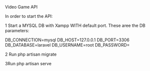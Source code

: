Video Game API

In order to start the API:

1 Start a  MYSQL DB with Xampp WITH default port. These aree the DB parameters: 

DB_CONNECTION=mysql
DB_HOST=127.0.0.1
DB_PORT=3306
DB_DATABASE=laravel
DB_USERNAME=root
DB_PASSWORD=

2 Run php artisan migrate

3Run php artisan serve
